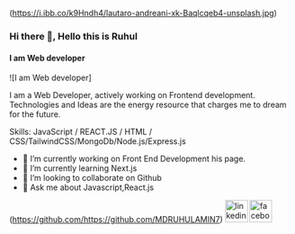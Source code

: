 

(https://i.ibb.co/k9Hndh4/lautaro-andreani-xk-Baqlcqeb4-unsplash.jpg)
### Hi there 👋, Hello this is Ruhul
#### I am Web developer
![I am Web developer]

I am a Web Developer, actively working on Frontend development. Technologies and Ideas are the energy resource that charges me to dream for the future.

Skills: JavaScript / REACT.JS / HTML / CSS/TailwindCSS/MongoDb/Node.js/Express.js

- 🔭 I’m currently working on Front End Development his page. 
- 🌱 I’m currently learning Next.js 
- 👯 I’m looking to collaborate on Github 
- 💬 Ask me about Javascript,React.js 


(https://github.com/https://github.com/MDRUHULAMIN7)  [<img src='https://cdn.jsdelivr.net/npm/simple-icons@3.0.1/icons/linkedin.svg' alt='linkedin' height='40'>](https://www.linkedin.com/in/https://www.linkedin.com/in/ruhul7//)  [<img src='https://cdn.jsdelivr.net/npm/simple-icons@3.0.1/icons/facebook.svg' alt='facebook' height='40'>](https://www.facebook.com/https://www.facebook.com/profile.php?id=100075508398981)  

